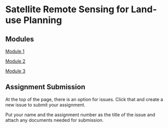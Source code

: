 # Satellite Remote Sensing for Land-use Planning

## Modules

<a href="Module 1.md" title="Module 1">Module 1</a>

<a href="Module 2.md" title="Module 2">Module 2</a>

<a href="Module 3.md" title="Module 3">Module 3</a>

## Assignment Submission

At the top of the page, there is an option for issues. Click that and create a new issue to submit your assignment. 

Put your name and the assignment number as the title of the issue and attach any documents needed for submission. 
